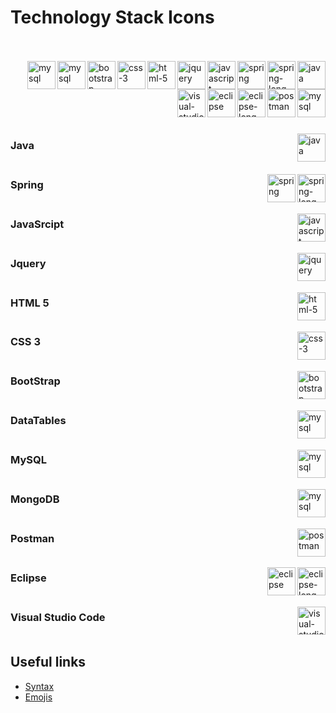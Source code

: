 # Technology Stack Icons

<br><br>
<img src="https://github.com/GerardPuigl/TechnologyStackIcons/blob/main/Logos/java.svg" alt="java" align="right" height="45px">
<img src="https://github.com/GerardPuigl/TechnologyStackIcons/blob/main/Logos/spring-long.svg" alt="spring-long" align="right" height="45px">
<img src="https://github.com/GerardPuigl/TechnologyStackIcons/blob/main/Logos/spring.svg" alt="spring" align="right" height="45px">
<img src="https://github.com/GerardPuigl/TechnologyStackIcons/blob/main/Logos/javascript.svg" alt="javascript" align="right" height="45px">
<img src="https://github.com/GerardPuigl/TechnologyStackIcons/blob/main/Logos/jquery.svg" alt="jquery" align="right" height="45px">
<img src="https://github.com/GerardPuigl/TechnologyStackIcons/blob/main/Logos/html-5.svg" alt="html-5" align="right" height="45px">
<img src="https://github.com/GerardPuigl/TechnologyStackIcons/blob/main/Logos/css-3.svg" alt="css-3" align="right" height="45px">
<img src="https://github.com/GerardPuigl/TechnologyStackIcons/blob/main/Logos/bootstrap.svg" alt="bootstrap" align="right" height="45px">
<img src="https://github.com/GerardPuigl/TechnologyStackIcons/blob/main/Logos/datatables.png" alt="mysql" align="right" height="45px">
<img src="https://github.com/GerardPuigl/TechnologyStackIcons/blob/main/Logos/mysql.svg" alt="mysql" align="right" height="45px">
<img src="https://github.com/GerardPuigl/TechnologyStackIcons/blob/main/Logos/mongodb.svg" alt="mysql" align="right" height="45px">
<img src="https://github.com/GerardPuigl/TechnologyStackIcons/blob/main/Logos/postman.svg" alt="postman" align="right" height="45px">
<img src="https://github.com/GerardPuigl/TechnologyStackIcons/blob/main/Logos/eclipse-long.svg" alt="eclipse-long" align="right" height="45px">
<img src="https://github.com/GerardPuigl/TechnologyStackIcons/blob/main/Logos/eclipse.svg" alt="eclipse" align="right" height="45px">
<img src="https://github.com/GerardPuigl/TechnologyStackIcons/blob/main/Logos/visual-studio-code.svg" alt="visual-studio-code" align="right" height="45px">
<br><br><br><br><br><br>

<img src="https://github.com/GerardPuigl/TechnologyStackIcons/blob/main/Logos/java.svg" alt="java" align="right" height="45px"></img>

### Java<br><br>


<img src="https://github.com/GerardPuigl/TechnologyStackIcons/blob/main/Logos/spring-long.svg" alt="spring-long" align="right" height="45px"></img>
<img src="https://github.com/GerardPuigl/TechnologyStackIcons/blob/main/Logos/spring.svg" alt="spring" align="right" height="45px"></img>

### Spring<br><br>


<img src="https://github.com/GerardPuigl/TechnologyStackIcons/blob/main/Logos/javascript.svg" alt="javascript" align="right" height="45px"></img>

### JavaSrcipt<br><br>


<img src="https://github.com/GerardPuigl/TechnologyStackIcons/blob/main/Logos/jquery.svg" alt="jquery" align="right" height="45px"></img>

### Jquery<br><br>

<img src="https://github.com/GerardPuigl/TechnologyStackIcons/blob/main/Logos/html-5.svg" alt="html-5" align="right" height="45px"></img>

### HTML 5<br><br>


<img src="https://github.com/GerardPuigl/TechnologyStackIcons/blob/main/Logos/css-3.svg" alt="css-3" align="right" height="45px"></img>

### CSS 3<br><br>


<img src="https://github.com/GerardPuigl/TechnologyStackIcons/blob/main/Logos/bootstrap.svg" alt="bootstrap" align="right" height="45px">

### BootStrap<br><br>


<img src="https://github.com/GerardPuigl/TechnologyStackIcons/blob/main/Logos/datatables.png" alt="mysql" align="right" height="45px"></img>

### DataTables<br><br>


<img src="https://github.com/GerardPuigl/TechnologyStackIcons/blob/main/Logos/mysql.svg" alt="mysql" align="right" height="45px"></img>

### MySQL<br><br>


<img src="https://github.com/GerardPuigl/TechnologyStackIcons/blob/main/Logos/mongodb.svg" alt="mysql" align="right" height="45px"></img>

### MongoDB<br><br>


<img src="https://github.com/GerardPuigl/TechnologyStackIcons/blob/main/Logos/postman.svg" alt="postman" align="right" height="45px"></img>

### Postman<br><br>


<img src="https://github.com/GerardPuigl/TechnologyStackIcons/blob/main/Logos/eclipse-long.svg" alt="eclipse-long" align="right" height="45px"></img>
<img src="https://github.com/GerardPuigl/TechnologyStackIcons/blob/main/Logos/eclipse.svg" alt="eclipse" align="right" height="45px"></img>

### Eclipse<br><br>


<img src="https://github.com/GerardPuigl/TechnologyStackIcons/blob/main/Logos/visual-studio-code.svg" alt="visual-studio-code" align="right" height="45px"></img>

### Visual Studio Code<br><br>


## Useful links

* <a href="https://github.com/tchapi/markdown-cheatsheet"> Syntax</a>
* <a href="https://gist.github.com/rxaviers/7360908"> Emojis</a>
